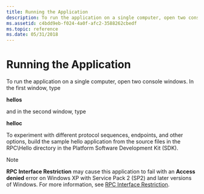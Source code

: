 ```yaml
---
title: Running the Application
description: To run the application on a single computer, open two console windows.
ms.assetid: c4bdd9eb-f024-4a0f-afc2-3588262cbedf
ms.topic: reference
ms.date: 05/31/2018
---
```


# Running the Application

To run the application on a single computer, open two console windows. In the first window, type

**hellos**

and in the second window, type

**helloc**

To experiment with different protocol sequences, endpoints, and other options, build the sample hello application from the source files in the RPC\\Hello directory in the Platform Software Development Kit (SDK).

> [!Note]  
> **RPC Interface Restriction** may cause this application to fail with an **Access denied** error on Windows XP with Service Pack 2 (SP2) and later versions of Windows. For more information, see [RPC Interface Restriction](/previous-versions/windows/it-pro/windows-xp/bb457156(v=technet.10)#EGAA).

 

 

 
